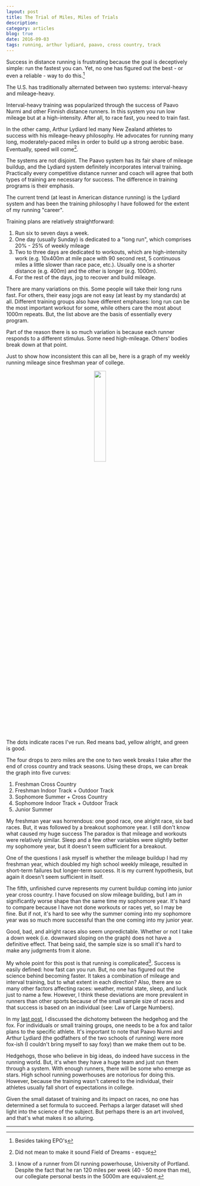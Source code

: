 ```yaml
---
layout: post
title: The Trial of Miles, Miles of Trials
description: 
category: articles
blog: true
date: 2016-09-03
tags: running, arthur lydiard, paavo, cross country, track
---
```



Success in distance running is frustrating because the goal is deceptively simple: run the fastest you can. Yet, no one has figured out the best - or even a reliable - way to do this.[^1]

The U.S. has traditionally alternated between two systems: interval-heavy and mileage-heavy.

Interval-heavy training was popularized through the success of Paavo Nurmi and other Finnish distance runners. In this system you run low mileage but at a high-intensity. After all, to race fast, you need to train fast.

In the other camp, Arthur Lydiard led many New Zealand athletes to success with his mileage-heavy philosophy. He advocates for running many long, moderately-paced miles in order to build up a strong aerobic base. Eventually, speed will come[^2]. 

The systems are not disjoint. The Paavo system has its fair share of mileage buildup, and the Lydiard system definitely incorporates interval training. Practically every competitive distance runner and coach will agree that both types of training are necessary for success. The difference in training programs is their emphasis.

The current trend (at least in American distance running) is the Lydiard system and has been the training philosophy I have followed for the extent of my running "career".

Training plans are relatively straightforward:
    
1. Run six to seven days a week.
2. One day (usually Sunday) is dedicated to a "long run", which comprises 20% - 25% of weekly mileage
3. Two to three days are dedicated to workouts, which are high-intensity work (e.g. 10x400m at mile pace with 90 second rest, 5 continuous miles a little slower than race pace, etc.). Usually one is a shorter distance (e.g. 400m) and the other is longer (e.g. 1000m).
4. For the rest of the days, jog to recover and build mileage.

There are many variations on this. Some people will take their long runs fast. For others, their easy jogs are not easy (at least by my standards) at all. Different training groups also have different emphases: long run can be the most important workout for some, while others care the most about 1000m repeats. But, the list above are the basis of essentially every program.

Part of the reason there is so much variation is because each runner responds to a different stimulus. Some need high-mileage. Others' bodies break down at that point.

Just to show how inconsistent this can all be, here is a graph of my weekly running mileage since freshman year of college. 

<p align="center">
  <img src="{{ site.url }}/images/mileage.png" align="center" width="25%">
</p>

The dots indicate races I've run. Red means bad, yellow alright, and green is good.

The four drops to zero miles are the one to two week breaks I take after the end of cross country and track seasons. Using these drops, we can break the graph into five curves:

1. Freshman Cross Country
2. Freshman Indoor Track + Outdoor Track
3. Sophomore Summer + Cross Country
4. Sophomore Indoor Track + Outdoor Track
5. Junior Summer

My freshman year was horrendous: one good race, one alright race, six bad races. But, it was followed by a breakout sophomore year. I still don't know what caused my huge success The paradox is that mileage and workouts were relatively similar. Sleep and a few other variables were slightly better my sophomore year, but it doesn't seem sufficient for a breakout.

One of the questions I ask myself is whether the mileage buildup I had my freshman year, which doubled my high school weekly mileage, resulted in short-term failures but longer-term success. It is my current hypothesis, but again it doesn't seem sufficient in itself.

The fifth, unfinished curve represents my current buildup coming into junior year cross country. I have focused on slow mileage building, but I am in significantly worse shape than the same time my sophomore year. It's hard to compare because I have not done workouts or races yet, so I may be fine. But if not, it's hard to see why the summer coming into my sophomore year was so much more successful than the one coming into my junior year.

Good, bad, and alright races also seem unpredictable. Whether or not I take a down week (i.e. downward sloping on the graph) does not have a definitive effect. That being said, the sample size is so small it's hard to make any judgments from it alone. 

My whole point for this post is that running is complicated[^3]. Success is easily defined: how fast can you run. But, no one has figured out the science behind becoming faster. It takes a combination of mileage and interval training, but to what extent in each direction? Also, there are so many other factors affecting races: weather, mental state, sleep, and luck just to name a few. However, I think these deviations are more prevalent in runners than other sports because of the small sample size of races and that success is based on an individual (see: Law of Large Numbers).

In my [last post](/machine-learning-and-politics), I discussed the dichotomy between the hedgehog and the fox. For individuals or small training groups, one needs to be a fox and tailor plans to the specific athlete. It's important to note that Paavo Nurmi and Arthur Lydiard (the godfathers of the two schools of running) were more fox-ish (I couldn't bring myself to say foxy) than we make them out to be. 

Hedgehogs, those who believe in big ideas, do indeed have success in the running world. But, it's when they have a huge team and just run them through a system. With enough runners, there will be some who emerge as stars. High school running powerhouses are notorious for doing this. However, because the training wasn't catered to the individual, their athletes usually fall short of expectations in college. 

Given the small dataset of training and its impact on races, no one has determined a set formula to succeed. Perhaps a larger dataset will shed light into the science of the subject. But perhaps there is an art involved, and that's what makes it so alluring.


---

[^1]: Besides taking EPO's

[^2]: Did not mean to make it sound Field of Dreams - esque

[^3]: I know of a runner from DI running powerhouse, University of Portland. Despite the fact that he ran 120 miles per week (40 - 50 more than me), our collegiate personal bests in the 5000m are equivalent.
